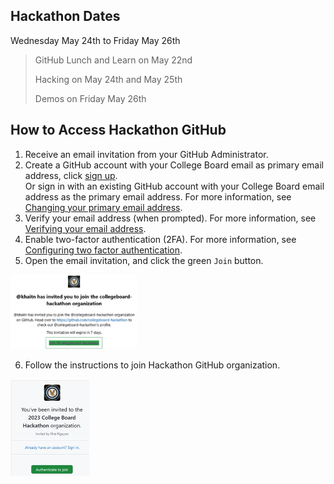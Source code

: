 ## Hackathon Dates 
Wednesday May 24th to Friday May 26th
> GitHub Lunch and Learn on May 22nd
> 
> Hacking on May 24th and May 25th
> 
> Demos on Friday May 26th

## How to Access Hackathon GitHub
1. Receive an email invitation from your GitHub Administrator.
2. Create a GitHub account with your College Board email as primary email address, click [sign up](https://github.com/signup).
<br>Or sign in with an existing GitHub account with your College Board email address as the primary email address. For more information, see [Changing your primary email address](https://docs.github.com/en/enterprise-server@3.4/account-and-profile/setting-up-and-managing-your-personal-account-on-github/managing-email-preferences/changing-your-primary-email-address).
3. Verify your email address (when prompted). For more information, see [Verifying your email address](https://docs.github.com/en/get-started/signing-up-for-github/verifying-your-email-address).
4. Enable two-factor authentication (2FA). For more information, see [Configuring two factor authentication](https://docs.github.com/en/authentication/securing-your-account-with-two-factor-authentication-2fa/configuring-two-factor-authentication).
5. Open the email invitation, and click the green `Join` button.

<img src="images/invite-to-org.png" alt= “” width="40%" height="40%">

6. Follow the instructions to join Hackathon GitHub organization.

<img src="images/join-org.png" alt= “” width="25%" height="25%">
